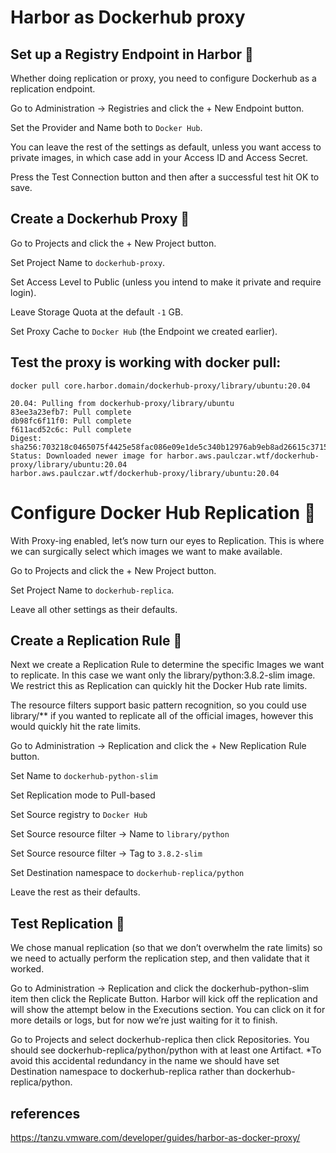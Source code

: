 # Harbor as Dockerhub proxy


## Set up a Registry Endpoint in Harbor 🔧

Whether doing replication or proxy, you need to configure Dockerhub as a replication endpoint.

Go to Administration -> Registries and click the + New Endpoint button.

Set the Provider and Name both to `Docker Hub`.

You can leave the rest of the settings as default, unless you want access to private images, in which case add in your Access ID and Access Secret.

Press the Test Connection button and then after a successful test hit OK to save.



## Create a Dockerhub Proxy 🔧

Go to Projects and click the + New Project button.

Set Project Name to `dockerhub-proxy`.

Set Access Level to Public (unless you intend to make it private and require login).

Leave Storage Quota at the default `-1` GB.

Set Proxy Cache to `Docker Hub` (the Endpoint we created earlier).




## Test the proxy is working with docker pull:

```
docker pull core.harbor.domain/dockerhub-proxy/library/ubuntu:20.04
```
```
20.04: Pulling from dockerhub-proxy/library/ubuntu
83ee3a23efb7: Pull complete
db98fc6f11f0: Pull complete
f611acd52c6c: Pull complete
Digest: sha256:703218c0465075f4425e58fac086e09e1de5c340b12976ab9eb8ad26615c3715
Status: Downloaded newer image for harbor.aws.paulczar.wtf/dockerhub-proxy/library/ubuntu:20.04
harbor.aws.paulczar.wtf/dockerhub-proxy/library/ubuntu:20.04
```



# Configure Docker Hub Replication 🔧

With Proxy-ing enabled, let’s now turn our eyes to Replication. This is where we can surgically select which images we want to make available.

Go to Projects and click the + New Project button.

Set Project Name to `dockerhub-replica`.

Leave all other settings as their defaults.



## Create a Replication Rule 🔧

Next we create a Replication Rule to determine the specific Images we want to replicate. In this case we want only the library/python:3.8.2-slim image. We restrict this as Replication can quickly hit the Docker Hub rate limits.

The resource filters support basic pattern recognition, so you could use library/** if you wanted to replicate all of the official images, however this would quickly hit the rate limits.

Go to Administration -> Replication and click the + New Replication Rule button.

Set Name to `dockerhub-python-slim`

Set Replication mode to Pull-based

Set Source registry to `Docker Hub`

Set Source resource filter -> Name to `library/python`

Set Source resource filter -> Tag to `3.8.2-slim`

Set Destination namespace to `dockerhub-replica/python`

Leave the rest as their defaults.


## Test Replication 🔧

We chose manual replication (so that we don’t overwhelm the rate limits) so we need to actually perform the replication step, and then validate that it worked.

Go to Administration -> Replication and click the dockerhub-python-slim item then click the Replicate Button.
Harbor will kick off the replication and will show the attempt below in the Executions section. You can click on it for more details or logs, but for now we’re just waiting for it to finish.

Go to Projects and select dockerhub-replica then click Repositories. You should see dockerhub-replica/python/python with at least one Artifact. *To avoid this accidental redundancy in the name we should have set Destination namespace to dockerhub-replica rather than dockerhub-replica/python.





## references

https://tanzu.vmware.com/developer/guides/harbor-as-docker-proxy/
